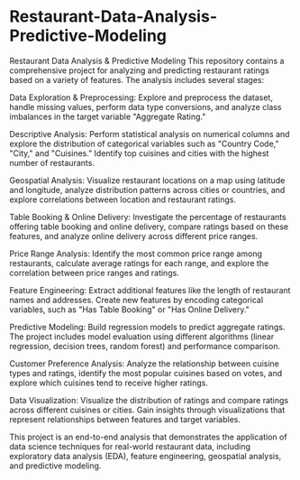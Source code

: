# Restaurant-Data-Analysis-Predictive-Modeling

Restaurant Data Analysis & Predictive Modeling
This repository contains a comprehensive project for analyzing and predicting restaurant ratings based on a variety of features. The analysis includes several stages:

Data Exploration & Preprocessing: Explore and preprocess the dataset, handle missing values, perform data type conversions, and analyze class imbalances in the target variable "Aggregate Rating."

Descriptive Analysis: Perform statistical analysis on numerical columns and explore the distribution of categorical variables such as "Country Code," "City," and "Cuisines." Identify top cuisines and cities with the highest number of restaurants.

Geospatial Analysis: Visualize restaurant locations on a map using latitude and longitude, analyze distribution patterns across cities or countries, and explore correlations between location and restaurant ratings.

Table Booking & Online Delivery: Investigate the percentage of restaurants offering table booking and online delivery, compare ratings based on these features, and analyze online delivery across different price ranges.

Price Range Analysis: Identify the most common price range among restaurants, calculate average ratings for each range, and explore the correlation between price ranges and ratings.

Feature Engineering: Extract additional features like the length of restaurant names and addresses. Create new features by encoding categorical variables, such as "Has Table Booking" or "Has Online Delivery."

Predictive Modeling: Build regression models to predict aggregate ratings. The project includes model evaluation using different algorithms (linear regression, decision trees, random forest) and performance comparison.

Customer Preference Analysis: Analyze the relationship between cuisine types and ratings, identify the most popular cuisines based on votes, and explore which cuisines tend to receive higher ratings.

Data Visualization: Visualize the distribution of ratings and compare ratings across different cuisines or cities. Gain insights through visualizations that represent relationships between features and target variables.

This project is an end-to-end analysis that demonstrates the application of data science techniques for real-world restaurant data, including exploratory data analysis (EDA), feature engineering, geospatial analysis, and predictive modeling.
